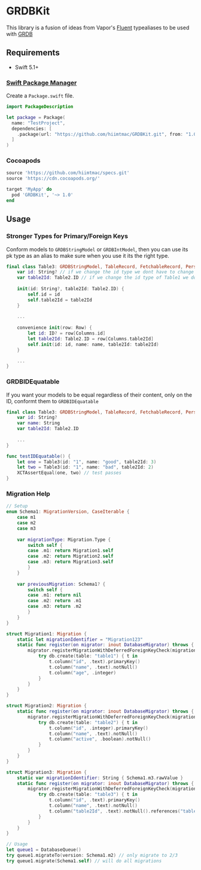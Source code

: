 # GRDBKit

This library is a fusion of ideas from Vapor's [Fluent](https://github.com/vapor/fluent) typealiases to be used with [GRDB](https://github.com/groue/GRDB.swift)

## Requirements

- Swift 5.1+

### [Swift Package Manager](https://github.com/apple/swift-package-manager)

Create a `Package.swift` file.

```swift
import PackageDescription

let package = Package(
  name: "TestProject",
  dependencies: [
    .package(url: "https://github.com/hiimtmac/GRDBKit.git", from: "1.0.0")
  ]
)
```

### Cocoapods

```ruby
source 'https://github.com/hiimtmac/specs.git'
source 'https://cdn.cocoapods.org/'

target 'MyApp' do
  pod 'GRDBKit', '~> 1.0'
end
```

## Usage

### Stronger Types for Primary/Foreign Keys

Conform models to `GRDBStringModel` or `GRDBIntModel`, then you can use its pk type as an alias to make sure when you use it its the right type.

```swift
final class Table3: GRDBStringModel, TableRecord, FetchableRecord, PersistableRecord, GRDBIDEquatable {
    var id: String? // if we change the id type we dont have to change it elsewhere
    var table2Id: Table2.ID // if we change the id type of Table1 we dont have to change it in either init
    
    init(id: String?, table2Id: Table2.ID) {
        self.id = id
        self.table2Id = table2Id
    }
    
    ...
    
    convenience init(row: Row) {
        let id: ID? = row[Columns.id]
        let table2Id: Table2.ID = row[Columns.table2Id]
        self.init(id: id, name: name, table2Id: table2Id)
    }

    ...
}
```

### GRDBIDEquatable

If you want your models to be equal regardless of their content, only on the ID, conformt them to `GRDBIDEquatable`

```swift
final class Table3: GRDBStringModel, TableRecord, FetchableRecord, PersistableRecord, GRDBIDEquatable {
    var id: String?
    var name: String
    var table2Id: Table2.ID
    
    ...
}

func testIDEquatable() {
    let one = Table3(id: "1", name: "good", table2Id: 3)
    let two = Table3(id: "1", name: "bad", table2Id: 2)
    XCTAssertEqual(one, two) // test passes
}
```

### Migration Help

```swift
// Setup
enum Schema1: MigrationVersion, CaseIterable {
    case m1
    case m2
    case m3
    
    var migrationType: Migration.Type {
        switch self {
        case .m1: return Migration1.self
        case .m2: return Migration2.self
        case .m3: return Migration3.self
        }
    }
    
    var previousMigration: Schema1? {
        switch self {
        case .m1: return nil
        case .m2: return .m1
        case .m3: return .m2
        }
    }
}

struct Migration1: Migration {
    static let migrationIdentifier = "Migration123"
    static func register(on migrator: inout DatabaseMigrator) throws {
        migrator.registerMigrationWithDeferredForeignKeyCheck(migrationIdentifier) { db in
            try db.create(table: "table1") { t in
                t.column("id", .text).primaryKey()
                t.column("name", .text).notNull()
                t.column("age", .integer)
            }
        }
    }
}

struct Migration2: Migration {
    static func register(on migrator: inout DatabaseMigrator) throws {
        migrator.registerMigrationWithDeferredForeignKeyCheck(migrationIdentifier) { db in
            try db.create(table: "table2") { t in
                t.column("id", .integer).primaryKey()
                t.column("name", .text).notNull()
                t.column("active", .boolean).notNull()
            }
        }
    }
}

struct Migration3: Migration {
    static var migrationIdentifier: String { Schema1.m3.rawValue }
    static func register(on migrator: inout DatabaseMigrator) throws {
        migrator.registerMigrationWithDeferredForeignKeyCheck(migrationIdentifier) { db in
            try db.create(table: "table3") { t in
                t.column("id", .text).primaryKey()
                t.column("name", .text).notNull()
                t.column("table2Id", .text).notNull().references("table2")
            }
        }
    }
}

// Usage
let queue1 = DatabaseQueue()
try queue1.migrateTo(version: Schema1.m2) // only migrate to 2/3
try queue1.migrate(Schema1.self) // will do all migrations
```
